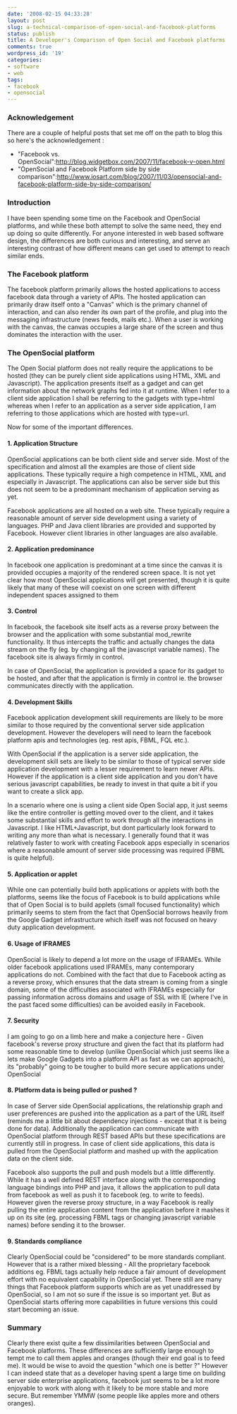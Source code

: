 ```yaml
---
date: '2008-02-15 04:33:28'
layout: post
slug: a-technical-comparison-of-open-social-and-facebook-platforms
status: publish
title: A Developer's Comparison of Open Social and Facebook platforms
comments: true
wordpress_id: '19'
categories:
- software
- web
tags:
- facebook
- opensocial
---
```


### Acknowledgement

There are a couple of helpful posts that set me off on the path to blog this so here's the acknowledgement :

* "Facebook vs. OpenSocial":http://blog.widgetbox.com/2007/11/facebook-v-open.html
* "OpenSocial and Facebook Platform side by side comparison":http://www.iosart.com/blog/2007/11/03/opensocial-and-facebook-platform-side-by-side-comparison/


### Introduction

I have been spending some time on the Facebook and OpenSocial platforms, and while these both attempt to solve the same need, they end up doing so quite differently. For anyone interested in web based software design, the differences are both curious and interesting, and serve an interesting contrast of how different means can get used to attempt to reach similar ends.

### The Facebook platform 

The facebook platform primarily allows the hosted applications to access facebook data through a variety of APIs. The hosted application can primarily draw itself onto a "Canvas" which is the primary channel of interaction, and can also render its own part of the profile, and plug into the messaging infrastructure (news feeds, mails etc.). When a user is working with the canvas, the canvas occupies a large share of the screen and thus dominates the interaction with the user.

### The OpenSocial platform

The Open Social platform does not really require the applications to be hosted (they can be purely client side applications using HTML, XML and Javascript). The application presents itself as a gadget and can get information about the network graphs fed into it at runtime. When I refer to a client side application I shall be referring to the gadgets with type=html whereas when I refer to an application as a server side application, I am referring to those applications which are hosted with type=url.

Now for some of the important differences.

#### 1. Application Structure

OpenSocial applications can be both client side and server side. Most of the specification and almost all the examples are those of client side applications. These typically require a high competence in HTML, XML and especially in Javascript. The applications can also be server side but this does not seem to be a predominant mechanism of application serving as yet.

Facebook applications are all hosted on a web site. These typically require a reasonable amount of server side development using a variety of languages. PHP and Java client libraries are provided and supported by Facebook. However client libraries in other languages are also available.

#### 2. Application predominance

In facebook one application is predominant at a time since the canvas it is provided occupies a majority of the rendered screen space. It is not yet clear how most OpenSocial applications will get presented, though it is quite likely that many of these will coexist on one screen with different independent spaces assigned to them

#### 3. Control

In facebook, the facebook site itself acts as a reverse proxy between the browser and the application with some substantial mod_rewrite functionality. It thus intercepts the traffic and actually changes the data stream on the fly (eg. by changing all the javascript variable names). The facebook site is always firmly in control. 

In case of OpenSocial, the application is provided a space for its gadget to be hosted, and after that the application is firmly in control ie. the browser communicates directly with the application. 

#### 4. Development Skills

Facebook application development skill requirements are likely to be more similar to those required by the conventional server side application development. However the developers will need to learn the facebook platform apis and technologies (eg. rest apis, FBML, FQL etc.). 

With OpenSocial if the application is a server side application, the development skill sets are likely to be similar to those of typical server side application development with a lesser requirement to learn newer APIs. However if the application is a client side application and you don't have serious javascript capabilities, be ready to invest in that quite a bit if you want to create a slick app. 

In a scenario where one is using a client side Open Social app, it just seems like the entire controller is getting moved over to the client, and it takes some substantial skills and effort to work through all the interactions in Javascript. I like HTML+Javascript, but dont particularly look forward to writing any more than what is necessary. I generally found that it was relatively faster to work with creating Facebook apps especially in scenarios where a reasonable amount of server side processing was required (FBML is quite helpful).

#### 5. Application or applet

While one can potentially build both applications or applets with both the platforms, seems like the focus of Facebook is to build applications while that of Open Social is to build applets (small focused functionality) which primarily seems to stem from the fact that OpenSocial borrows heavily from the Google Gadget infrastructure which itself was not focused on heavy duty application development.

#### 6. Usage of IFRAMES

OpenSocial is likely to depend a lot more on the usage of IFRAMEs. While older facebook applications used IFRAMEs, many contemporary applications do not. Combined with the fact that due to Facebook acting as a reverse proxy, which ensures that the data stream is coming from a single domain, some of the difficulties associated with IFRAMEs especially for passing information across domains and usage of SSL with IE (where I've in the past faced some difficulties) can be avoided easily in Facebook.

#### 7. Security

I am going to go on a limb here and make a conjecture here - Given facebook's reverse proxy structure and given the fact that its platform had some reasonable time to develop (unlike OpenSocial which just seems like a lets make Google Gadgets into a platform API as fast as we can approach), its "probably" going to be tougher to build more secure applications under OpenSocial

#### 8. Platform data is being pulled or pushed ?

In case of Server side OpenSocial applications, the relationship graph and user preferences are pushed into the application as a part of the URL itself (reminds me a little bit about dependency injections - except that it is being done for data). Additionally the application can communicate with OpenSocial platform through REST based APIs but these specifications are currently still in progress. In case of client side applications, this data is pulled from the OpenSocial platform and mashed up with the application data on the client side. 

Facebook also supports the pull and push models but a little differently. While it has a well defined REST interface along with the corresponding language bindings into PHP and java, it allows the application to pull data from facebook as well as push it to facebook (eg. to write to feeds). However given the reverse proxy structure, in a way Facebook is really pulling the entire application content from the application before it mashes it up on its site (eg. processing FBML tags or changing javascript variable names) before sending it to the browser.

#### 9. Standards compliance

Clearly OpenSocial could be "considered" to be more standards compliant. However that is a rather mixed blessing - All the proprietary facebook additions eg. FBML tags actually help reduce a fair amount of development effort with no equivalent capability in OpenSocial yet. There still are many things that Facebook platform supports which are as yet unaddressed by OpenSocial, so I am not so sure if the issue is so important yet. But as OpenSocial starts offering more capabilities in future versions this could start becoming an issue.


### Summary

Clearly there exist quite a few dissimilarities between OpenSocial and Facebook platforms. These differences are sufficiently large enough to tempt me to call them apples and oranges (though their end goal is to feed me). It would be wise to avoid the question "which one is better ?" However I can indeed state that as a developer having spent a large time on building server side enterprise applications, facebook just seems to be a lot more enjoyable to work with along with it likely to be more stable and more secure. But remember YMMW (some people like apples more and others oranges).

